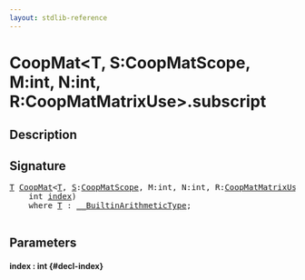 ```yaml
---
layout: stdlib-reference
---
```


# CoopMat\<T, S:CoopMatScope, M:int, N:int, R:CoopMatMatrixUse\>\.subscript

## Description





## Signature 

<pre>
<a href="/stdlib-reference/types/coopmat-04/index#typeparam-T" class="code_type">T</a> <a href="/stdlib-reference/types/coopmat-04/index" class="code_type">CoopMat</a>&lt;<a href="/stdlib-reference/types/coopmat-04/index#typeparam-T" class="code_type">T</a>, <a href="/stdlib-reference/types/coopmat-04/index#decl-S" class="code_var">S</a>:<a href="/stdlib-reference/types/coopmatscope-047/index" class="code_type">CoopMatScope</a>, M:<span class="code_keyword">int</span>, N:<span class="code_keyword">int</span>, R:<a href="/stdlib-reference/types/coopmatmatrixuse-047d/index" class="code_type">CoopMatMatrixUse</a>&gt;.<a href="/stdlib-reference/types/coopmat-04/subscript">subscript</a>(
    <span class="code_keyword">int</span> <a href="/stdlib-reference/types/coopmat-04/subscript#decl-index" class="code_param">index</a>)
    <span class='code_keyword'>where</span> <a href="/stdlib-reference/types/coopmat-04/index#typeparam-T" class="code_type">T</a> : <a href="/stdlib-reference/interfaces/0_builtinarithmetictype-029j/index" class="code_type">__BuiltinArithmeticType</a>;

</pre>

## Parameters

#### index  : int {#decl-index}

